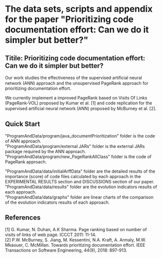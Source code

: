 # The data sets, scripts and appendix for the paper "Prioritizing code documentation effort: Can we do it simpler but better?"

## Titile: Prioritizing code documentation effort: Can we do it simpler but better?

Our work studies the effectiveness of the supervised artiﬁcial neural network (ANN) approach and the unsupervised PageRank approach for prioritizing documentation effort.

We currently implement a improved PageRank based on Visits Of Links (PageRank-VOL) proposed by Kumar et al. [1] and code replication for the supervised artiﬁcial neural network (ANN) proposed by McBurney et al. [2].

## Quick Start
"ProgramAndData/program/java_documentPrioritization" folder is the code of ANN approach.  
"ProgramAndData/program/external JARs" folder is the external JARs package required by the ANN approach.  
"ProgramAndData/program/new_PageRankAllClass" folder is the code of PageRank approach. 

"ProgramAndData/data/initialArffData" folder are the detailed results of the importance (score) of code files calculated by each approach in the EXPERIMENTAL RESULTS section and DISCUSSIONS section of our paper.  
"ProgramAndData/data/results" folder are the evolution indicators results of each approach.  
"ProgramAndData/data/graphs" folder are linear charts of the comparison of the evolution indicators results of each approach.

## References
[1]	G. Kumar, N. Duhan, A.K Sharma. Page ranking based on number of visits of links of web page. ICCCT 2011: 11-14.  
[2]	P.W. McBurney, S. Jiang, M. Kessentini, N.A. Kraft, A. Armaly, M.W. Mkaouer, C. McMillan. Towards prioritizing documentation effort. IEEE Transactions on Software Engineering, 44(9), 2018: 897-913.
